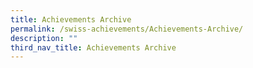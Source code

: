 ```yaml
---
title: Achievements Archive
permalink: /swiss-achievements/Achievements-Archive/
description: ""
third_nav_title: Achievements Archive
---
```


